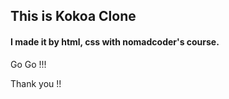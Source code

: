 ## This is Kokoa Clone

#### I made it by html, css with nomadcoder's course.

Go Go !!!

Thank you !!
